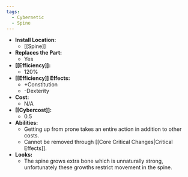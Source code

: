 ```yaml
---
tags:
  - Cybernetic
  - Spine
---
```

- **Install Location:**
	- [[Spine]]
- **Replaces the Part:**
	- Yes
- **[[Efficiency]]:**
	- 120%
- **[[Efficiency]] Effects:**
	- +Constitution
	- -Dexterity
- **Cost:**
	- N/A
- **[[Cybercost]]:**
	- 0.5
- **Abilities:**
	- Getting up from prone takes an entire action in addition to other costs.
	- Cannot be removed through [[Core Critical Changes|Critical Effects]].
- **Looks:**
	- The spine grows extra bone which is unnaturally strong, unfortunately these growths restrict movement in the spine.